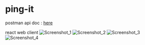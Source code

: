 # ping-it


postman api doc : [here](https://documenter.getpostman.com/view/16186534/UyxqD4EU)

react web client
![Screenshot_1](https://user-images.githubusercontent.com/64174995/173182443-b57cf39a-8610-4dc9-a9f0-91f8b90166b8.png)
![Screenshot_2](https://user-images.githubusercontent.com/64174995/173182444-58056f1a-3162-4b26-9fb6-9325c4e1d957.png)
![Screenshot_3](https://user-images.githubusercontent.com/64174995/173182445-55f1f7cd-bd84-466f-b72c-a400ec8be645.png)
![Screenshot_4](https://user-images.githubusercontent.com/64174995/173182447-6fa89adc-ebe8-4e9f-9153-b7183cfb4033.png)
